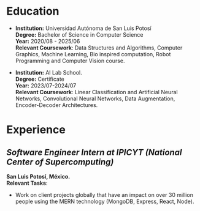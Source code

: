 # Education
- **Institution:** Universidad Autónoma de San Luis Potosí  
 **Degree:** Bachelor of Science in Computer Science  
  **Year:** 2020/08 - 2025/06  
  **Relevant Coursework**: Data Structures and Algorithms, Computer Graphics, Machine Learning, 
Bio inspired computation, Robot Programming and Computer Vision course.
 
- **Institution:** AI Lab School.  
  **Degree:** Certificate   
  **Year:** 2023/07-2024/07  
  **Relevant Coursework**: Linear Classification and Artificial Neural Networks, Convolutional 
Neural Networks, Data Augmentation, Encoder-Decoder Architectures.
  
# Experience

  ## *Software Engineer Intern at IPICYT (National Center of Supercomputing)*  
  **San Luis Potosí, México.**  
  **Relevant Tasks**:
  - Work on client projects globally that have an impact on over 30 million people using the MERN 
technology (MongoDB, Express, React, Node).
